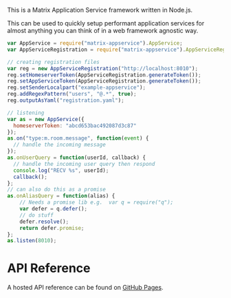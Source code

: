 This is a Matrix Application Service framework written in Node.js.

This can be used to quickly setup performant application services for almost 
anything you can think of in a web framework agnostic way.

``` javascript
var AppService = require("matrix-appservice").AppService;
var AppServiceRegistration = require("matrix-appservice").AppServiceRegistration;

// creating registration files
var reg = new AppServiceRegistration("http://localhost:8010");
reg.setHomeserverToken(AppServiceRegistration.generateToken());
reg.setAppServiceToken(AppServiceRegistration.generateToken());
reg.setSenderLocalpart("example-appservice");
reg.addRegexPattern("users", "@.*", true);
reg.outputAsYaml("registration.yaml");

// listening
var as = new AppService({
  homeserverToken: "abcd653bac492087d3c87"
});
as.on("type:m.room.message", function(event) {
  // handle the incoming message
});
as.onUserQuery = function(userId, callback) {
  // handle the incoming user query then respond
  console.log("RECV %s", userId);
  callback();
};
// can also do this as a promise
as.onAliasQuery = function(alias) {
    // Needs a promise lib e.g.  var q = require("q");
    var defer = q.defer();
    // do stuff
    defer.resolve();
    return defer.promise;
};
as.listen(8010);
```

API Reference
=============

A hosted API reference can be found on [GitHub Pages](http://matrix-org.github.io/matrix-appservice-node/index.html).

